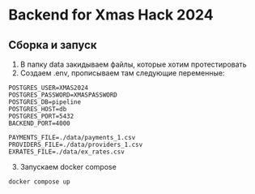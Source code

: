 # Backend for Xmas Hack 2024

## Сборка и запуск

1. В папку data закидываем файлы, которые хотим протестировать
2. Создаем .env, прописываем там следующие переменные:

```
POSTGRES_USER=XMAS2024
POSTGRES_PASSWORD=XMASPASSWORD
POSTGRES_DB=pipeline
POSTGRES_HOST=db
POSTGRES_PORT=5432
BACKEND_PORT=4000

PAYMENTS_FILE=./data/payments_1.csv
PROVIDERS_FILE=./data/providers_1.csv
EXRATES_FILE=./data/ex_rates.csv
```

3. Запускаем docker compose

```
docker compose up
```
